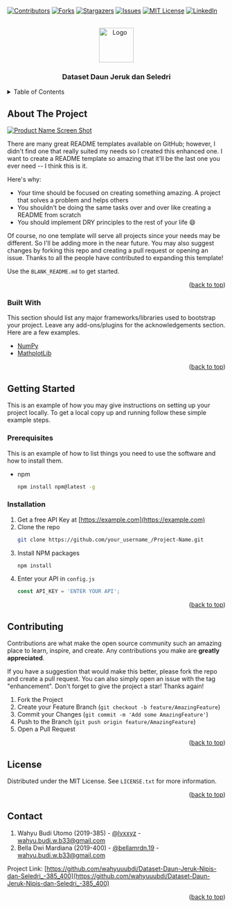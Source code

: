 <div id="top"></div>
<!--
*** Thanks for checking out the Best-README-Template. If you have a suggestion
*** that would make this better, please fork the repo and create a pull request
*** or simply open an issue with the tag "enhancement".
*** Don't forget to give the project a star!
*** Thanks again! Now go create something AMAZING! :DCancel changes
-->



<!-- PROJECT SHIELDS -->
<!--
*** I'm using markdown "reference style" links for readability.
*** Reference links are enclosed in brackets [ ] instead of parentheses ( ).
*** See the bottom of this document for the declaration of the reference variables
*** for contributors-url, forks-url, etc. This is an optional, concise syntax you may use.
*** https://www.markdownguide.org/basic-syntax/#reference-style-links
-->
[![Contributors][contributors-shield]][contributors-url]
[![Forks][forks-shield]][forks-url]
[![Stargazers][stars-shield]][stars-url]
[![Issues][issues-shield]][issues-url]
[![MIT License][license-shield]][license-url]
[![LinkedIn][linkedin-shield]][linkedin-url]


<!-- PROJECT LOGO -->
<br />
<div align="center">
  <a href="https://github.com/wahyuuubdi/Dataset-Daun-Jeruk-Nipis-dan-Seledri_-385_400">
    <img src="images/logo.png" alt="Logo" width="80" height="80">
  </a>

  <h3 align="center">Dataset Daun Jeruk dan Seledri</h3>
</div>



<!-- TABLE OF CONTENTS -->
<details>
  <summary>Table of Contents</summary>
  <ol>
    <li>
      <a href="#about-the-project">About The Project</a>
      <ul>
        <li><a href="#built-with">Built With</a></li>
      </ul>
    </li>
    <li>
      <a href="#getting-started">Getting Started</a>
      <ul>
        <li><a href="#prerequisites">Prerequisites</a></li>
        <li><a href="#installation">Installation</a></li>
      </ul>
    </li>
    <li><a href="#contributing">Contributing</a></li>
    <li><a href="#license">License</a></li>
    <li><a href="#contact">Contact</a></li>
  </ol>
</details>



<!-- ABOUT THE PROJECT -->
## About The Project

[![Product Name Screen Shot][product-screenshot]](https://example.com)

There are many great README templates available on GitHub; however, I didn't find one that really suited my needs so I created this enhanced one. I want to create a README template so amazing that it'll be the last one you ever need -- I think this is it.

Here's why:
* Your time should be focused on creating something amazing. A project that solves a problem and helps others
* You shouldn't be doing the same tasks over and over like creating a README from scratch
* You should implement DRY principles to the rest of your life :smile:

Of course, no one template will serve all projects since your needs may be different. So I'll be adding more in the near future. You may also suggest changes by forking this repo and creating a pull request or opening an issue. Thanks to all the people have contributed to expanding this template!

Use the `BLANK_README.md` to get started.

<p align="right">(<a href="#top">back to top</a>)</p>


### Built With

This section should list any major frameworks/libraries used to bootstrap your project. Leave any add-ons/plugins for the acknowledgements section. Here are a few examples.

* [NumPy](https://numpy.org/)
* [MathplotLib](https://matplotlib.org/)

<p align="right">(<a href="#top">back to top</a>)</p>

<!-- GETTING STARTED -->
## Getting Started

This is an example of how you may give instructions on setting up your project locally.
To get a local copy up and running follow these simple example steps.

### Prerequisites

This is an example of how to list things you need to use the software and how to install them.
* npm
  ```sh
  npm install npm@latest -g
  ```

### Installation

1. Get a free API Key at [https://example.com](https://example.com)
2. Clone the repo
   ```sh
   git clone https://github.com/your_username_/Project-Name.git
   ```
3. Install NPM packages
   ```sh
   npm install
   ```
4. Enter your API in `config.js`
   ```js
   const API_KEY = 'ENTER YOUR API';
   ```

<p align="right">(<a href="#top">back to top</a>)</p>

<!-- CONTRIBUTING -->
## Contributing

Contributions are what make the open source community such an amazing place to learn, inspire, and create. Any contributions you make are **greatly appreciated**.

If you have a suggestion that would make this better, please fork the repo and create a pull request. You can also simply open an issue with the tag "enhancement".
Don't forget to give the project a star! Thanks again!

1. Fork the Project
2. Create your Feature Branch (`git checkout -b feature/AmazingFeature`)
3. Commit your Changes (`git commit -m 'Add some AmazingFeature'`)
4. Push to the Branch (`git push origin feature/AmazingFeature`)
5. Open a Pull Request

<p align="right">(<a href="#top">back to top</a>)</p>

<!-- LICENSE -->
## License

Distributed under the MIT License. See `LICENSE.txt` for more information.

<p align="right">(<a href="#top">back to top</a>)</p>



<!-- CONTACT -->
## Contact

1. Wahyu Budi Utomo (2019-385) - [@lvxxyz](https://instagram.com/lvxxyz) - wahyu.budi.w.b33@gmail.com
2. Bella Dwi Mardiana (2019-400) - [@bellamrdn.19](https://instagram.com/bellamrdn.19) - wahyu.budi.w.b33@gmail.com

Project Link: [https://github.com/wahyuuubdi/Dataset-Daun-Jeruk-Nipis-dan-Seledri_-385_400](https://github.com/wahyuuubdi/Dataset-Daun-Jeruk-Nipis-dan-Seledri_-385_400)

<p align="right">(<a href="#top">back to top</a>)</p>


<!-- MARKDOWN LINKS & IMAGES -->
<!-- https://www.markdownguide.org/basic-syntax/#reference-style-links -->
[contributors-shield]: https://img.shields.io/github/contributors/wahyuuubdi/Dataset-Daun-Jeruk-Nipis-dan-Seledri_-385_400.svg?style=for-the-badge
[contributors-url]: https://github.com/wahyuuubdi/Dataset-Daun-Jeruk-Nipis-dan-Seledri_-385_400/graphs/contributors
[forks-shield]: https://img.shields.io/github/forks/wahyuuubdi/Dataset-Daun-Jeruk-Nipis-dan-Seledri_-385_400.svg?style=for-the-badge
[forks-url]: https://github.com/wahyuuubdi/Dataset-Daun-Jeruk-Nipis-dan-Seledri_-385_400/network/members
[stars-shield]: https://img.shields.io/github/stars/wahyuuubdi/Dataset-Daun-Jeruk-Nipis-dan-Seledri_-385_400.svg?style=for-the-badge
[stars-url]: https://github.com/wahyuuubdi/Dataset-Daun-Jeruk-Nipis-dan-Seledri_-385_400/stargazers
[issues-shield]: https://img.shields.io/github/issues/wahyuuubdi/Dataset-Daun-Jeruk-Nipis-dan-Seledri_-385_400?style=for-the-badge
[issues-url]: https://github.com/wahyuuubdi/Dataset-Daun-Jeruk-Nipis-dan-Seledri_-385_400/issues
[license-shield]: https://img.shields.io/github/license/wahyuuubdi/Dataset-Daun-Jeruk-Nipis-dan-Seledri_-385_400.svg?style=for-the-badge
[license-url]: https://github.com/wahyuuubdi/Dataset-Daun-Jeruk-Nipis-dan-Seledri_-385_400/blob/master/LICENSE.txt
[linkedin-shield]: https://img.shields.io/badge/-LinkedIn-black.svg?style=for-the-badge&logo=linkedin&colorB=555
[linkedin-url]: https://linkedin.com/in/wahyubudiutomo
[product-screenshot]: images/screenshot.png
